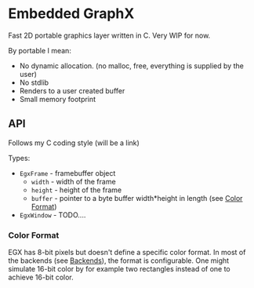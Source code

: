 # Embedded GraphX

Fast 2D portable graphics layer written in C. Very WIP for now.

By portable I mean:
* No dynamic allocation. (no malloc, free, everything is supplied by the user)
* No stdlib
* Renders to a user created buffer
* Small memory footprint

## API

Follows my C coding style (will be a link)

Types:
* `EgxFrame` - framebuffer object
  * `width` - width of the frame
  * `height` - height of the frame
  * `buffer` - pointer to a byte buffer width*height in length (see [Color Format](#color-format))
* `EgxWindow` - TODO....

### Color Format

EGX has 8-bit pixels but doesn't define a specific color format. In most of
the backends (see [Backends](#backends)), the format is configurable. One might simulate 16-bit color
by for example two rectangles instead of one to achieve 16-bit color.
